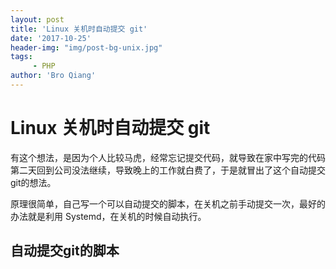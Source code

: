 ```yaml
---
layout: post
title: 'Linux 关机时自动提交 git'
date: '2017-10-25'
header-img: "img/post-bg-unix.jpg"
tags:
     - PHP
author: 'Bro Qiang'
---
```


# Linux 关机时自动提交 git

有这个想法，是因为个人比较马虎，经常忘记提交代码，就导致在家中写完的代码第二天回到公司没法继续，导致晚上的工作就白费了，于是就冒出了这个自动提交git的想法。

原理很简单，自己写一个可以自动提交的脚本，在关机之前手动提交一次，最好的办法就是利用 Systemd，在关机的时候自动执行。

## 自动提交git的脚本

